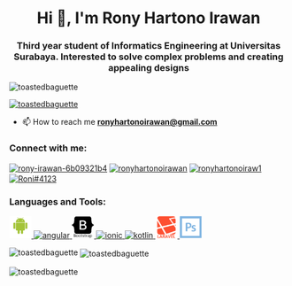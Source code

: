 <h1 align="center">Hi 👋, I'm Rony Hartono Irawan</h1>
<h3 align="center">Third year student of Informatics Engineering at Universitas Surabaya. Interested to solve complex problems and creating appealing designs</h3>

<p align="left"> <img src="https://komarev.com/ghpvc/?username=toastedbaguette&label=Profile%20views&color=0e75b6&style=flat" alt="toastedbaguette" /> </p>

<p align="left"> <a href="https://github.com/ryo-ma/github-profile-trophy"><img src="https://github-profile-trophy.vercel.app/?username=toastedbaguette" alt="toastedbaguette" /></a> </p>

- 📫 How to reach me **ronyhartonoirawan@gmail.com**

<h3 align="left">Connect with me:</h3>
<p align="left">
<a href="https://linkedin.com/in/rony-irawan-6b09321b4" target="blank"><img align="center" src="https://raw.githubusercontent.com/rahuldkjain/github-profile-readme-generator/master/src/images/icons/Social/linked-in-alt.svg" alt="rony-irawan-6b09321b4" height="30" width="40" /></a>
<a href="https://instagram.com/ronyhartonoirawan" target="blank"><img align="center" src="https://raw.githubusercontent.com/rahuldkjain/github-profile-readme-generator/master/src/images/icons/Social/instagram.svg" alt="ronyhartonoirawan" height="30" width="40" /></a>
<a href="https://www.hackerrank.com/ronyhartonoiraw1" target="blank"><img align="center" src="https://raw.githubusercontent.com/rahuldkjain/github-profile-readme-generator/master/src/images/icons/Social/hackerrank.svg" alt="ronyhartonoiraw1" height="30" width="40" /></a>
<a href="https://discord.gg/Roni#4123" target="blank"><img align="center" src="https://raw.githubusercontent.com/rahuldkjain/github-profile-readme-generator/master/src/images/icons/Social/discord.svg" alt="Roni#4123" height="30" width="40" /></a>
</p>

<h3 align="left">Languages and Tools:</h3>
<p align="left"> <a href="https://developer.android.com" target="_blank" rel="noreferrer"> <img src="https://raw.githubusercontent.com/devicons/devicon/master/icons/android/android-original-wordmark.svg" alt="android" width="40" height="40"/> </a> <a href="https://angular.io" target="_blank" rel="noreferrer"> <img src="https://angular.io/assets/images/logos/angular/angular.svg" alt="angular" width="40" height="40"/> </a> <a href="https://getbootstrap.com" target="_blank" rel="noreferrer"> <img src="https://raw.githubusercontent.com/devicons/devicon/master/icons/bootstrap/bootstrap-plain-wordmark.svg" alt="bootstrap" width="40" height="40"/> </a> <a href="https://ionicframework.com" target="_blank" rel="noreferrer"> <img src="https://upload.wikimedia.org/wikipedia/commons/d/d1/Ionic_Logo.svg" alt="ionic" width="40" height="40"/> </a> <a href="https://kotlinlang.org" target="_blank" rel="noreferrer"> <img src="https://www.vectorlogo.zone/logos/kotlinlang/kotlinlang-icon.svg" alt="kotlin" width="40" height="40"/> </a> <a href="https://laravel.com/" target="_blank" rel="noreferrer"> <img src="https://raw.githubusercontent.com/devicons/devicon/master/icons/laravel/laravel-plain-wordmark.svg" alt="laravel" width="40" height="40"/> </a> <a href="https://www.photoshop.com/en" target="_blank" rel="noreferrer"> <img src="https://raw.githubusercontent.com/devicons/devicon/master/icons/photoshop/photoshop-line.svg" alt="photoshop" width="40" height="40"/> </a> </p>

<p><img align="left" src="https://github-readme-stats.vercel.app/api/top-langs?username=toastedbaguette&show_icons=true&theme=dark&locale=en&layout=compact" alt="toastedbaguette" /></p>

<p>&nbsp;<img align="center" src="https://github-readme-stats.vercel.app/api?username=toastedbaguette&show_icons=true&locale=en" alt="toastedbaguette" /></p>

<p><img align="center" src="https://github-readme-streak-stats.herokuapp.com/?user=toastedbaguette&theme=dark" alt="toastedbaguette" /></p>

